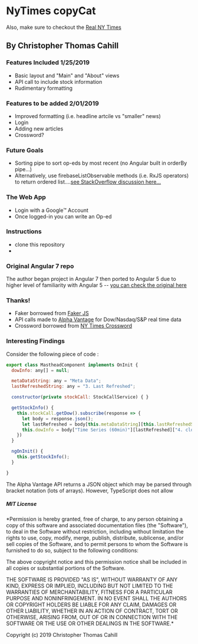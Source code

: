 # NyTimes copyCat

Also, make sure to checkout the [Real NY Times](https://www.nytimes.com/)

## By Christopher Thomas Cahill

### Features Included 1/25/2019
- Basic layout and "Main" and "About" views
- API call to include stock information
- Rudimentary formatting

### Features to be added 2/01/2019
- Improved formatting (i.e. headline artcile vs "smaller" news)
- Login
- Adding new articles
- Crossword?

### Future Goals
- Sorting pipe to sort op-eds by most recent (no Angular built in orderBy pipe...)
- Alternatively, use firebaseListObservable methods (i.e. RxJS operators) to return ordered list....[see StackOverflow discussion here...](https://stackoverflow.com/questions/39133217/how-can-i-sort-a-firebaselistobservable-list-in-angularfire2-angular2)

### The Web App
- Login with a Google™️ Account
- Once logged-in you can write an Op-ed

### Instructions
- clone this repository
-

### Original Angular 7 repo

The author began project in Angular 7 then ported to Angular 5 due to higher level of familiarity with Angular 5 -- [you can check the original here](https://github.com/ccahill1117/ng-NYT)

### Thanks!

- Faker borrowed from [Faker JS](https://github.com/Marak/Faker.js)
- API calls made to [Alpha Vantage](https://www.alphavantage.co/) for Dow/Nasdaq/S&P real time data
- Crossword borrowed from [NY Times Crossword](https://www.nytimes.com/crosswords)

### Interesting Findings

Consider the following piece of code :

```Javascript
export class MastheadComponent implements OnInit {
  dowInfo: any[] = null;

  metaDataString: any = "Meta Data";
  lastRefreshedString: any = "3. Last Refreshed";

  constructor(private stockCall: StockCallService) { }

  getStockInfo() {
    this.stockCall.getDow().subscribe(response => {
      let body = response.json();
      let lastRefreshed = body[this.metaDataString][this.lastRefreshedString];
      this.dowInfo = body["Time Series (60min)"][lastRefreshed]["4. close"];
    })
  }

  ngOnInit() {
    this.getStockInfo();
  }

}
```

The Alpha Vantage API returns a JSON object which may be parsed through bracket notation (lots of arrays). However, TypeScript does not allow

##### MIT License

*Permission is hereby granted, free of charge, to any person obtaining a copy of this software and associated documentation files (the "Software"), to deal in the Software without restriction, including without limitation the rights to use, copy, modify, merge, publish, distribute, sublicense, and/or sell copies of the Software, and to permit persons to whom the Software is furnished to do so, subject to the following conditions:

The above copyright notice and this permission notice shall be included in all copies or substantial portions of the Software.

THE SOFTWARE IS PROVIDED "AS IS", WITHOUT WARRANTY OF ANY KIND, EXPRESS OR IMPLIED, INCLUDING BUT NOT LIMITED TO THE WARRANTIES OF MERCHANTABILITY, FITNESS FOR A PARTICULAR PURPOSE AND NONINFRINGEMENT. IN NO EVENT SHALL THE AUTHORS OR COPYRIGHT HOLDERS BE LIABLE FOR ANY CLAIM, DAMAGES OR OTHER LIABILITY, WHETHER IN AN ACTION OF CONTRACT, TORT OR OTHERWISE, ARISING FROM, OUT OF OR IN CONNECTION WITH THE SOFTWARE OR THE USE OR OTHER DEALINGS IN THE SOFTWARE.*

Copyright (c) 2019 Christopher Thomas Cahill
